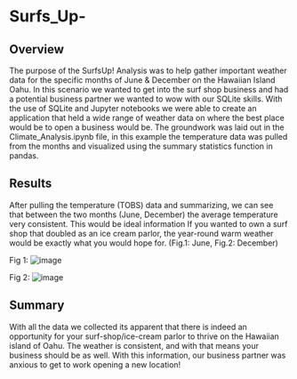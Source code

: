 # Surfs_Up-

## Overview
The purpose of the SurfsUp! Analysis was to help gather important weather data for the specific months of June & December on the Hawaiian Island Oahu.  In this scenario we wanted to get into the surf shop business and had a potential business partner we wanted to wow with our SQLite skills.  With the use of SQLite and Jupyter notebooks we were able to create an application that held a wide range of weather data on where the best place would be to open a business would be.  The groundwork was laid out in the Climate_Analysis.ipynb file, in this example the temperature data was pulled from the months and visualized using the summary statistics function in pandas.

## Results
After pulling the temperature (TOBS) data and summarizing, we can see that between the two months (June, December) the average temperature very consistent.  This would be ideal information If you wanted to own a surf shop that doubled as an ice cream parlor, the year-round warm weather would be exactly what you would hope for. (Fig.1: June, Fig.2: December)

Fig 1: ![image](https://user-images.githubusercontent.com/101610050/169820751-d7b9c47a-e772-4ee6-88a7-8da7f27dbce6.png)



Fig 2: ![image](https://user-images.githubusercontent.com/101610050/169820724-aa943e3a-489e-4bc0-8da8-e1629a103351.png)


## Summary
With all the data we collected its apparent that there is indeed an opportunity for your surf-shop/ice-cream parlor to thrive on the Hawaiian island of Oahu.  The weather is consistent, and with that means your business should be as well. With this information, our business partner was anxious to get to work opening a new location!
